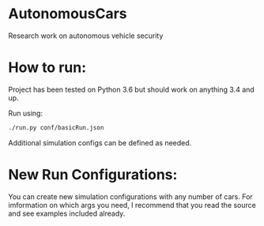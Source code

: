 # AutonomousCars
Research work on autonomous vehicle security

# How to run:
Project has been tested on Python 3.6 but should
work on anything 3.4 and up.

Run using:
```bash
./run.py conf/basicRun.json
```

Additional simulation configs can be defined as needed.

# New Run Configurations:
You can create new simulation configurations with any
number of cars.  For imformation on which args you need,
I recommend that you read the source and see examples
included already.
